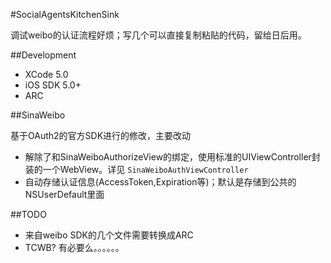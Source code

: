 #SocialAgentsKitchenSink

调试weibo的认证流程好烦；写几个可以直接复制粘贴的代码，留给日后用。

##Development

* XCode 5.0
* iOS SDK 5.0+
* ARC


##SinaWeibo

基于OAuth2的官方SDK进行的修改，主要改动

* 解除了和SinaWeiboAuthorizeView的绑定，使用标准的UIViewController封装的一个WebView。详见 `SinaWeiboAuthViewController`
* 自动存储认证信息(AccessToken,Expiration等)；默认是存储到公共的NSUserDefault里面

##TODO
* 来自weibo SDK的几个文件需要转换成ARC
* TCWB? 有必要么。。。。。。